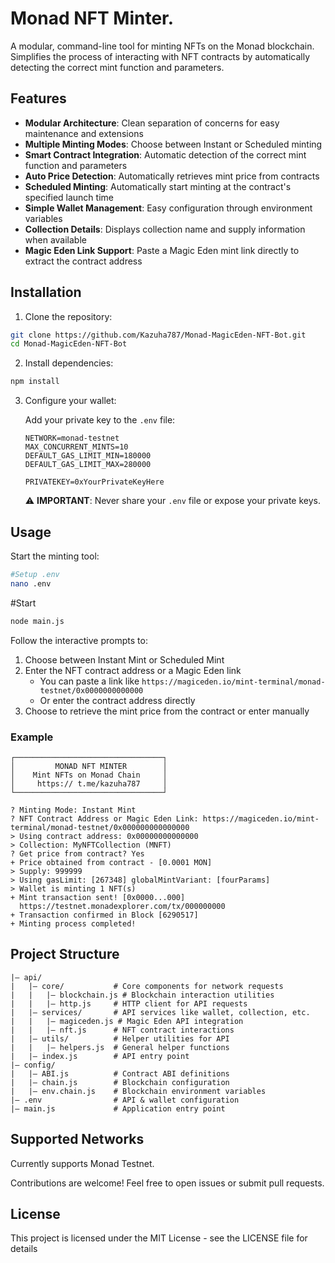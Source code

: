 # Monad NFT Minter.

A modular, command-line tool for minting NFTs on the Monad blockchain. Simplifies the process of interacting with NFT contracts by automatically detecting the correct mint function and parameters.

## Features

- **Modular Architecture**: Clean separation of concerns for easy maintenance and extensions
- **Multiple Minting Modes**: Choose between Instant or Scheduled minting
- **Smart Contract Integration**: Automatic detection of the correct mint function and parameters
- **Auto Price Detection**: Automatically retrieves mint price from contracts
- **Scheduled Minting**: Automatically start minting at the contract's specified launch time
- **Simple Wallet Management**: Easy configuration through environment variables
- **Collection Details**: Displays collection name and supply information when available
- **Magic Eden Link Support**: Paste a Magic Eden mint link directly to extract the contract address

## Installation

1. Clone the repository:

```bash
git clone https://github.com/Kazuha787/Monad-MagicEden-NFT-Bot.git
cd Monad-MagicEden-NFT-Bot
```

2. Install dependencies:

```bash
npm install
```

3. Configure your wallet:

   Add your private key to the `.env` file:

   ```
   NETWORK=monad-testnet
   MAX_CONCURRENT_MINTS=10
   DEFAULT_GAS_LIMIT_MIN=180000
   DEFAULT_GAS_LIMIT_MAX=280000

   PRIVATEKEY=0xYourPrivateKeyHere
   ```

   ⚠️ **IMPORTANT**: Never share your `.env` file or expose your private keys.

## Usage

Start the minting tool:

```bash
#Setup .env
nano .env
```
#Start
```sh
node main.js
```

Follow the interactive prompts to:

1. Choose between Instant Mint or Scheduled Mint
2. Enter the NFT contract address or a Magic Eden link
   - You can paste a link like `https://magiceden.io/mint-terminal/monad-testnet/0x0000000000000`
   - Or enter the contract address directly
3. Choose to retrieve the mint price from the contract or enter manually

### Example

```
┌─────────────────────────────────┐
│         MONAD NFT MINTER        │
│    Mint NFTs on Monad Chain     │
│     https:// t.me/kazuha787     │
└─────────────────────────────────┘

? Minting Mode: Instant Mint
? NFT Contract Address or Magic Eden Link: https://magiceden.io/mint-terminal/monad-testnet/0x000000000000000
> Using contract address: 0x00000000000000
> Collection: MyNFTCollection (MNFT)
? Get price from contract? Yes
+ Price obtained from contract - [0.0001 MON]
> Supply: 999999
> Using gasLimit: [267348] globalMintVariant: [fourParams]
> Wallet is minting 1 NFT(s)
+ Mint transaction sent! [0x0000...000]
  https://testnet.monadexplorer.com/tx/000000000
+ Transaction confirmed in Block [6290517]
+ Minting process completed!
```

## Project Structure

```
|— api/
|   |— core/           # Core components for network requests
|   |   |— blockchain.js # Blockchain interaction utilities
|   |   |— http.js     # HTTP client for API requests
|   |— services/       # API services like wallet, collection, etc.
|   |   |— magiceden.js # Magic Eden API integration
|   |   |— nft.js      # NFT contract interactions
|   |— utils/          # Helper utilities for API
|   |   |— helpers.js  # General helper functions
|   |— index.js        # API entry point
|— config/
|   |— ABI.js          # Contract ABI definitions
|   |— chain.js        # Blockchain configuration
|   |— env.chain.js    # Blockchain environment variables
|— .env                # API & wallet configuration
|— main.js             # Application entry point
```

## Supported Networks

Currently supports Monad Testnet.

Contributions are welcome! Feel free to open issues or submit pull requests.

## License

This project is licensed under the MIT License - see the LICENSE file for details

